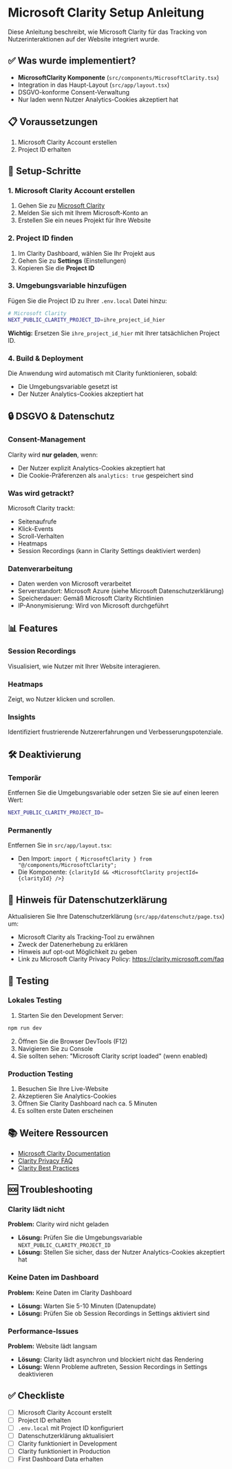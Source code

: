 # Microsoft Clarity Setup Anleitung

Diese Anleitung beschreibt, wie Microsoft Clarity für das Tracking von Nutzerinteraktionen auf der Website integriert wurde.

## ✅ Was wurde implementiert?

- **MicrosoftClarity Komponente** (`src/components/MicrosoftClarity.tsx`)
- Integration in das Haupt-Layout (`src/app/layout.tsx`)
- DSGVO-konforme Consent-Verwaltung
- Nur laden wenn Nutzer Analytics-Cookies akzeptiert hat

## 📋 Voraussetzungen

1. Microsoft Clarity Account erstellen
2. Project ID erhalten

## 🔧 Setup-Schritte

### 1. Microsoft Clarity Account erstellen

1. Gehen Sie zu [Microsoft Clarity](https://clarity.microsoft.com/)
2. Melden Sie sich mit Ihrem Microsoft-Konto an
3. Erstellen Sie ein neues Projekt für Ihre Website

### 2. Project ID finden

1. Im Clarity Dashboard, wählen Sie Ihr Projekt aus
2. Gehen Sie zu **Settings** (Einstellungen)
3. Kopieren Sie die **Project ID**

### 3. Umgebungsvariable hinzufügen

Fügen Sie die Project ID zu Ihrer `.env.local` Datei hinzu:

```bash
# Microsoft Clarity
NEXT_PUBLIC_CLARITY_PROJECT_ID=ihre_project_id_hier
```

**Wichtig:** Ersetzen Sie `ihre_project_id_hier` mit Ihrer tatsächlichen Project ID.

### 4. Build & Deployment

Die Anwendung wird automatisch mit Clarity funktionieren, sobald:
- Die Umgebungsvariable gesetzt ist
- Der Nutzer Analytics-Cookies akzeptiert hat

## 🔒 DSGVO & Datenschutz

### Consent-Management

Clarity wird **nur geladen**, wenn:
- Der Nutzer explizit Analytics-Cookies akzeptiert hat
- Die Cookie-Präferenzen als `analytics: true` gespeichert sind

### Was wird getrackt?

Microsoft Clarity trackt:
- Seitenaufrufe
- Klick-Events
- Scroll-Verhalten
- Heatmaps
- Session Recordings (kann in Clarity Settings deaktiviert werden)

### Datenverarbeitung

- Daten werden von Microsoft verarbeitet
- Serverstandort: Microsoft Azure (siehe Microsoft Datenschutzerklärung)
- Speicherdauer: Gemäß Microsoft Clarity Richtlinien
- IP-Anonymisierung: Wird von Microsoft durchgeführt

## 📊 Features

### Session Recordings
Visualisiert, wie Nutzer mit Ihrer Website interagieren.

### Heatmaps
Zeigt, wo Nutzer klicken und scrollen.

### Insights
Identifiziert frustrierende Nutzererfahrungen und Verbesserungspotenziale.

## 🛠️ Deaktivierung

### Temporär
Entfernen Sie die Umgebungsvariable oder setzen Sie sie auf einen leeren Wert:

```bash
NEXT_PUBLIC_CLARITY_PROJECT_ID=
```

### Permanently
Entfernen Sie in `src/app/layout.tsx`:
- Den Import: `import { MicrosoftClarity } from "@/components/MicrosoftClarity";`
- Die Komponente: `{clarityId && <MicrosoftClarity projectId={clarityId} />}`

## 📝 Hinweis für Datenschutzerklärung

Aktualisieren Sie Ihre Datenschutzerklärung (`src/app/datenschutz/page.tsx`) um:

- Microsoft Clarity als Tracking-Tool zu erwähnen
- Zweck der Datenerhebung zu erklären
- Hinweis auf opt-out Möglichkeit zu geben
- Link zu Microsoft Clarity Privacy Policy: https://clarity.microsoft.com/faq

## 🧪 Testing

### Lokales Testing

1. Starten Sie den Development Server:
```bash
npm run dev
```

2. Öffnen Sie die Browser DevTools (F12)
3. Navigieren Sie zu Console
4. Sie sollten sehen: "Microsoft Clarity script loaded" (wenn enabled)

### Production Testing

1. Besuchen Sie Ihre Live-Website
2. Akzeptieren Sie Analytics-Cookies
3. Öffnen Sie Clarity Dashboard nach ca. 5 Minuten
4. Es sollten erste Daten erscheinen

## 📚 Weitere Ressourcen

- [Microsoft Clarity Documentation](https://learn.microsoft.com/en-us/clarity/)
- [Clarity Privacy FAQ](https://clarity.microsoft.com/faq)
- [Clarity Best Practices](https://learn.microsoft.com/en-us/clarity/practice-guide/how-to-read-clarity-recordings)

## 🆘 Troubleshooting

### Clarity lädt nicht

**Problem:** Clarity wird nicht geladen
- **Lösung:** Prüfen Sie die Umgebungsvariable `NEXT_PUBLIC_CLARITY_PROJECT_ID`
- **Lösung:** Stellen Sie sicher, dass der Nutzer Analytics-Cookies akzeptiert hat

### Keine Daten im Dashboard

**Problem:** Keine Daten im Clarity Dashboard
- **Lösung:** Warten Sie 5-10 Minuten (Datenupdate)
- **Lösung:** Prüfen Sie ob Session Recordings in Settings aktiviert sind

### Performance-Issues

**Problem:** Website lädt langsam
- **Lösung:** Clarity lädt asynchron und blockiert nicht das Rendering
- **Lösung:** Wenn Probleme auftreten, Session Recordings in Settings deaktivieren

## ✅ Checkliste

- [ ] Microsoft Clarity Account erstellt
- [ ] Project ID erhalten
- [ ] `.env.local` mit Project ID konfiguriert
- [ ] Datenschutzerklärung aktualisiert
- [ ] Clarity funktioniert in Development
- [ ] Clarity funktioniert in Production
- [ ] First Dashboard Data erhalten
